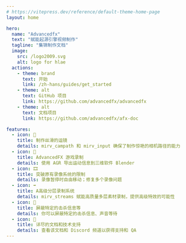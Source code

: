 ```yaml
---
# https://vitepress.dev/reference/default-theme-home-page
layout: home

hero:
  name: "Advancedfx"
  text: "赋能起源引擎视频制作"
  tagline: "集锦制作文档"
  image:
    src: /logo2009.svg
    alt: logo for hlae
  actions:
    - theme: brand
      text: 开始
      link: /zh-hans/guides/get_started
    - theme: alt
      text: GitHub 项目
      link: https://github.com/advancedfx/advancedfx
    - theme: alt
      text: 文档项目
      link: https://github.com/advancedfx/afx-doc

features:
  - icon: 🎥
    title: 制作丝滑的运镜
    details: mirv_campath 和 mirv_input 确保了制作惊艳的相机路径的能力
  - icon: 💬
    title: AdvancedFX 游戏录制
    details: 使用 AGR 导出运动信息到三维软件 Blender
  - icon: 🎞️
    title: 突破原有录像系统的限制
    details: 录像暂停时自由移动；修复多个录像问题
  - icon: ➡️
    title: A高级分层录制系统
    details: mirv_streams 赋能高质量多层素材录制，提供高级特效的可能性
  - icon: 💬
    title: 屏蔽特定的击杀信息等
    details: 你可以屏蔽特定的击杀信息、声音等待
  - icon: 📑
    title: 详尽的文档和技术支持
    details: 查看该文档和 Discord 频道以获得支持和 QA
---
```


<!-- HTML Part -->
<!-- <script setup>
  import Test from "/components/Test.vue"
</script>

<Test></Test> -->